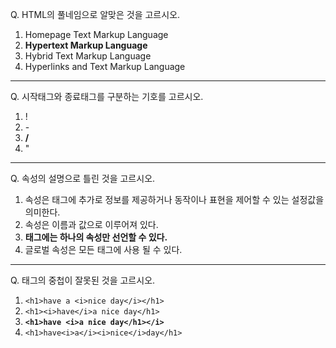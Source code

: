 Q. HTML의 풀네임으로 알맞은 것을 고르시오.
1. Homepage Text Markup Language
2. **Hypertext Markup Language**
3. Hybrid Text Markup Language
4. Hyperlinks and Text Markup Language

---

Q. 시작태그와 종료태그를 구분하는 기호를 고르시오.
1. &#33;
2. &#45;
3. **&#47;**
4. &#34;

---

Q. 속성의 설명으로 틀린 것을 고르시오.

1. 속성은 태그에 추가로 정보를 제공하거나 동작이나 표현을 제어할 수 있는 설정값을 의미한다.
2. 속성은 이름과 값으로 이루어져 있다.
3. **태그에는 하나의 속성만 선언할 수 있다.**
4. 글로벌 속성은 모든 태그에 사용 될 수 있다.

---

Q. 태그의 중첩이 잘못된 것을 고르시오.

1. ```<h1>have a <i>nice day</i></h1>```
2. ```<h1><i>have</i>a nice day</h1>```
3. **```<h1>have <i>a nice day</h1></i>```**
4. ```<h1>have<i>a</i><i>nice</i>day</h1>```